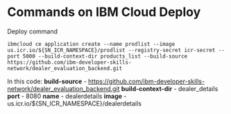 # Commands on IBM Cloud Deploy

Deploy command
```
ibmcloud ce application create --name prodlist --image us.icr.io/${SN_ICR_NAMESPACE}/prodlist --registry-secret icr-secret --port 5000 --build-context-dir products_list --build-source https://github.com/ibm-developer-skills-network/dealer_evaluation_backend.git
```

In this code:
**build-source** - https://github.com/ibm-developer-skills-network/dealer_evaluation_backend.git
**build-context-dir** - dealer_details
**port** - 8080
**name** - dealerdetails
**image** - us.icr.io/${SN_ICR_NAMESPACE}/dealerdetails
